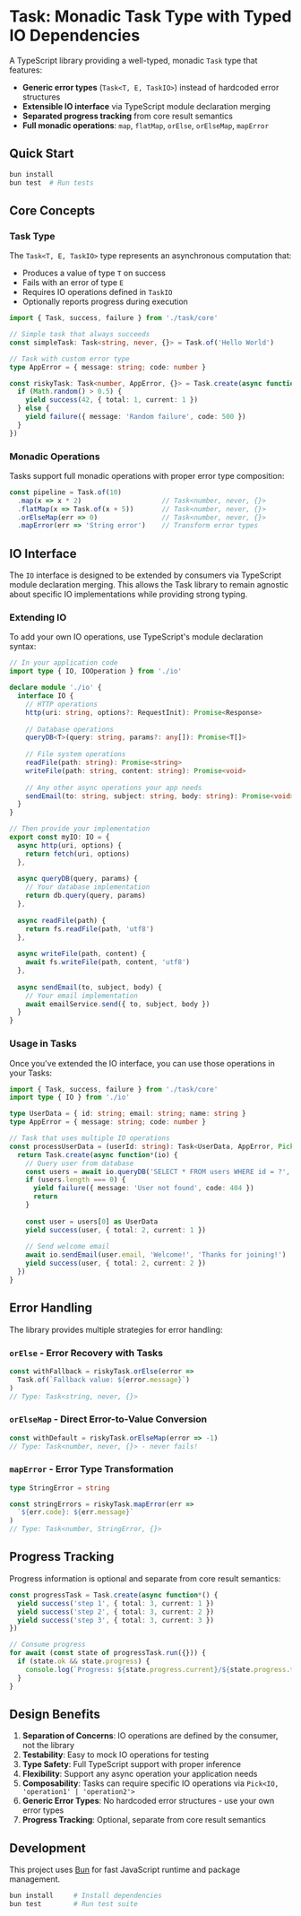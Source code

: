# Task: Monadic Task Type with Typed IO Dependencies

A TypeScript library providing a well-typed, monadic `Task` type that features:
- **Generic error types** (`Task<T, E, TaskIO>`) instead of hardcoded error structures
- **Extensible IO interface** via TypeScript module declaration merging
- **Separated progress tracking** from core result semantics
- **Full monadic operations**: `map`, `flatMap`, `orElse`, `orElseMap`, `mapError`

## Quick Start

```bash
bun install
bun test  # Run tests
```

## Core Concepts

### Task Type

The `Task<T, E, TaskIO>` type represents an asynchronous computation that:
- Produces a value of type `T` on success
- Fails with an error of type `E`  
- Requires IO operations defined in `TaskIO`
- Optionally reports progress during execution

```typescript
import { Task, success, failure } from './task/core'

// Simple task that always succeeds
const simpleTask: Task<string, never, {}> = Task.of('Hello World')

// Task with custom error type
type AppError = { message: string; code: number }

const riskyTask: Task<number, AppError, {}> = Task.create(async function*() {
  if (Math.random() > 0.5) {
    yield success(42, { total: 1, current: 1 })
  } else {
    yield failure({ message: 'Random failure', code: 500 })
  }
})
```

### Monadic Operations

Tasks support full monadic operations with proper error type composition:

```typescript
const pipeline = Task.of(10)
  .map(x => x * 2)                    // Task<number, never, {}>
  .flatMap(x => Task.of(x + 5))       // Task<number, never, {}>  
  .orElseMap(err => 0)                // Task<number, never, {}>
  .mapError(err => 'String error')    // Transform error types
```

## IO Interface

The `IO` interface is designed to be extended by consumers via TypeScript module declaration merging. This allows the Task library to remain agnostic about specific IO implementations while providing strong typing.

### Extending IO

To add your own IO operations, use TypeScript's module declaration syntax:

```typescript
// In your application code
import type { IO, IOOperation } from './io'

declare module './io' {
  interface IO {
    // HTTP operations
    http(uri: string, options?: RequestInit): Promise<Response>
    
    // Database operations  
    queryDB<T>(query: string, params?: any[]): Promise<T[]>
    
    // File system operations
    readFile(path: string): Promise<string>
    writeFile(path: string, content: string): Promise<void>
    
    // Any other async operations your app needs
    sendEmail(to: string, subject: string, body: string): Promise<void>
  }
}

// Then provide your implementation
export const myIO: IO = {
  async http(uri, options) {
    return fetch(uri, options)
  },
  
  async queryDB(query, params) {
    // Your database implementation
    return db.query(query, params)
  },
  
  async readFile(path) {
    return fs.readFile(path, 'utf8')
  },
  
  async writeFile(path, content) {
    await fs.writeFile(path, content, 'utf8')
  },
  
  async sendEmail(to, subject, body) {
    // Your email implementation
    await emailService.send({ to, subject, body })
  }
}
```

### Usage in Tasks

Once you've extended the IO interface, you can use those operations in your Tasks:

```typescript
import { Task, success, failure } from './task/core'
import type { IO } from './io'

type UserData = { id: string; email: string; name: string }
type AppError = { message: string; code: number }

// Task that uses multiple IO operations
const processUserData = (userId: string): Task<UserData, AppError, Pick<IO, 'queryDB' | 'sendEmail'>> => {
  return Task.create(async function*(io) {
    // Query user from database
    const users = await io.queryDB('SELECT * FROM users WHERE id = ?', [userId])
    if (users.length === 0) {
      yield failure({ message: 'User not found', code: 404 })
      return
    }
    
    const user = users[0] as UserData
    yield success(user, { total: 2, current: 1 })
    
    // Send welcome email
    await io.sendEmail(user.email, 'Welcome!', 'Thanks for joining!')
    yield success(user, { total: 2, current: 2 })
  })
}
```

## Error Handling

The library provides multiple strategies for error handling:

### `orElse` - Error Recovery with Tasks
```typescript
const withFallback = riskyTask.orElse(error => 
  Task.of(`Fallback value: ${error.message}`)
)
// Type: Task<string, never, {}>
```

### `orElseMap` - Direct Error-to-Value Conversion
```typescript
const withDefault = riskyTask.orElseMap(error => -1)
// Type: Task<number, never, {}> - never fails!
```

### `mapError` - Error Type Transformation  
```typescript
type StringError = string

const stringErrors = riskyTask.mapError(err => 
  `${err.code}: ${err.message}`
)
// Type: Task<number, StringError, {}>
```

## Progress Tracking

Progress information is optional and separate from core result semantics:

```typescript
const progressTask = Task.create(async function*() {
  yield success('step 1', { total: 3, current: 1 })
  yield success('step 2', { total: 3, current: 2 })
  yield success('step 3', { total: 3, current: 3 })
})

// Consume progress
for await (const state of progressTask.run({})) {
  if (state.ok && state.progress) {
    console.log(`Progress: ${state.progress.current}/${state.progress.total}`)
  }
}
```

## Design Benefits

1. **Separation of Concerns**: IO operations are defined by the consumer, not the library
2. **Testability**: Easy to mock IO operations for testing  
3. **Type Safety**: Full TypeScript support with proper inference
4. **Flexibility**: Support any async operation your application needs
5. **Composability**: Tasks can require specific IO operations via `Pick<IO, 'operation1' | 'operation2'>`
6. **Generic Error Types**: No hardcoded error structures - use your own error types
7. **Progress Tracking**: Optional, separate from core result semantics

## Development

This project uses [Bun](https://bun.sh) for fast JavaScript runtime and package management.

```bash
bun install     # Install dependencies
bun test        # Run test suite
```

